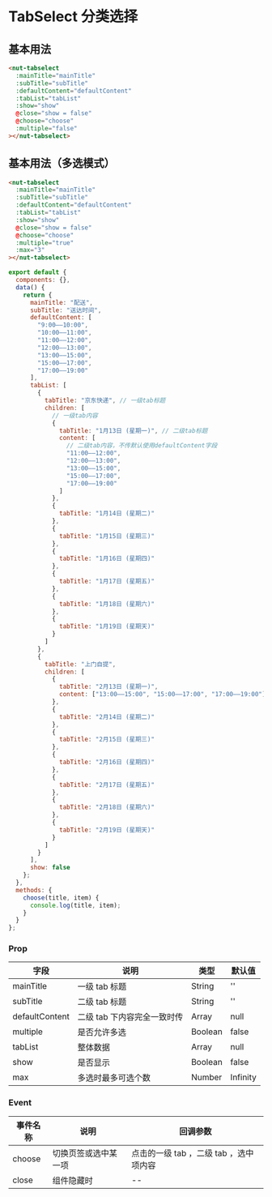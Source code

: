# TabSelect 分类选择

## 基本用法

```html
<nut-tabselect
  :mainTitle="mainTitle"
  :subTitle="subTitle"
  :defaultContent="defaultContent"
  :tabList="tabList"
  :show="show"
  @close="show = false"
  @choose="choose"
  :multiple="false"
></nut-tabselect>
```

## 基本用法（多选模式）

```html
<nut-tabselect
  :mainTitle="mainTitle"
  :subTitle="subTitle"
  :defaultContent="defaultContent"
  :tabList="tabList"
  :show="show"
  @close="show = false"
  @choose="choose"
  :multiple="true"
  :max="3"
></nut-tabselect>
```

```javascript
export default {
  components: {},
  data() {
    return {
      mainTitle: "配送",
      subTitle: "送达时间",
      defaultContent: [
        "9:00——10:00",
        "10:00——11:00",
        "11:00——12:00",
        "12:00——13:00",
        "13:00——15:00",
        "15:00——17:00",
        "17:00——19:00"
      ],
      tabList: [
        {
          tabTitle: "京东快递", // 一级tab标题
          children: [
            // 一级tab内容
            {
              tabTitle: "1月13日 (星期一)", // 二级tab标题
              content: [
                // 二级tab内容，不传默认使用defaultContent字段
                "11:00——12:00",
                "12:00——13:00",
                "13:00——15:00",
                "15:00——17:00",
                "17:00——19:00"
              ]
            },
            {
              tabTitle: "1月14日 (星期二)"
            },
            {
              tabTitle: "1月15日 (星期三)"
            },
            {
              tabTitle: "1月16日 (星期四)"
            },
            {
              tabTitle: "1月17日 (星期五)"
            },
            {
              tabTitle: "1月18日 (星期六)"
            },
            {
              tabTitle: "1月19日 (星期天)"
            }
          ]
        },
        {
          tabTitle: "上门自提",
          children: [
            {
              tabTitle: "2月13日 (星期一)",
              content: ["13:00——15:00", "15:00——17:00", "17:00——19:00"]
            },
            {
              tabTitle: "2月14日 (星期二)"
            },
            {
              tabTitle: "2月15日 (星期三)"
            },
            {
              tabTitle: "2月16日 (星期四)"
            },
            {
              tabTitle: "2月17日 (星期五)"
            },
            {
              tabTitle: "2月18日 (星期六)"
            },
            {
              tabTitle: "2月19日 (星期天)"
            }
          ]
        }
      ],
      show: false
    };
  },
  methods: {
    choose(title, item) {
      console.log(title, item);
    }
  }
};
```

### Prop

| 字段           | 说明                        | 类型    | 默认值   |
| -------------- | --------------------------- | ------- | -------- |
| mainTitle      | 一级 tab 标题               | String  | ''       |
| subTitle       | 二级 tab 标题               | String  | ''       |
| defaultContent | 二级 tab 下内容完全一致时传 | Array   | null     |
| multiple       | 是否允许多选                | Boolean | false    |
| tabList        | 整体数据                    | Array   | null     |
| show           | 是否显示                    | Boolean | false    |
| max            | 多选时最多可选个数          | Number  | Infinity |

### Event

| 事件名称 | 说明                 | 回调参数                               |
| -------- | -------------------- | -------------------------------------- |
| choose   | 切换页签或选中某一项 | 点击的一级 tab ，二级 tab ，选中项内容 |
| close    | 组件隐藏时           | --                                     |
